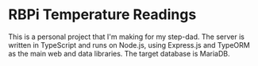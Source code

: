 # RBPi Temperature Readings
This is a personal project that I'm making for my step-dad. The server is written in TypeScript and runs on Node.js, using Express.js and TypeORM as the main web and data libraries. The target database is MariaDB.

